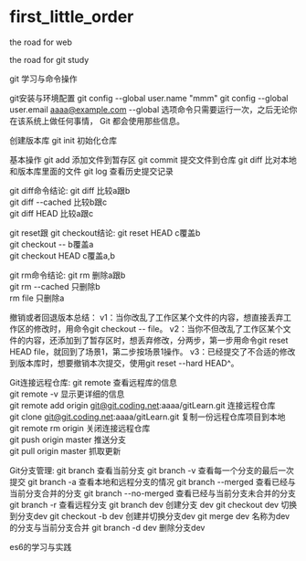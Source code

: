 # first_little_order

the road for web

the road for git study

git 学习与命令操作

git安装与环境配置
    git config --global user.name "mmm"
    git config --global user.email aaaa@example.com
    --global 选项命令只需要运行一次，之后无论你在该系统上做任何事情， Git 都会使用那些信息。

创建版本库
    git init 初始化仓库

基本操作
    git add 添加文件到暂存区
    git commit 提交文件到仓库
    git diff 比对本地和版本库里面的文件
    git log 查看历史提交记录

git diff命令结论: 
    git diff 比较a跟b   
    git diff --cached  比较b跟c    
    git diff HEAD  比较a跟c

git reset跟 git checkout结论: 
    git reset HEAD  c覆盖b   
    git checkout -- <file>  b覆盖a  
    git checkout HEAD <file> c覆盖a,b

git rm命令结论: 
    git rm  删除a跟b   
    git rm --cached 只删除b   
    rm file   只删除a

撤销或者回退版本总结：
    v1：当你改乱了工作区某个文件的内容，想直接丢弃工作区的修改时，用命令git checkout -- file。
    v2：当你不但改乱了工作区某个文件的内容，还添加到了暂存区时，想丢弃修改，分两步，第一步用命令git reset HEAD file，就回到了场景1，第二步按场景1操作。
    v3：已经提交了不合适的修改到版本库时，想要撤销本次提交，使用git reset --hard HEAD^。

Git连接远程仓库:
    git remote               查看远程库的信息  
    git remote -v            显示更详细的信息  
    git remote add origin git@git.coding.net:aaaa/gitLearn.git  连接远程仓库  
    git clone git@git.coding.net:aaaa/gitLearn.git            复制一份远程仓库项目到本地  
    git remote rm origin     关闭连接远程仓库  
    git push origin master   推送分支  
    git pull origin master   抓取更新

Git分支管理:
    git branch           查看当前分支
    git branch -v        查看每一个分支的最后一次提交
    git branch -a        查看本地和远程分支的情况
    git branch --merged  查看已经与当前分支合并的分支
    git branch --no-merged 查看已经与当前分支未合并的分支
    git branch -r        查看远程分支
    git branch dev       创建分支 dev
    git checkout dev     切换到分支dev
    git checkout -b dev  创建并切换分支dev
    git merge dev        名称为dev的分支与当前分支合并
    git branch -d dev    删除分支dev

es6的学习与实践